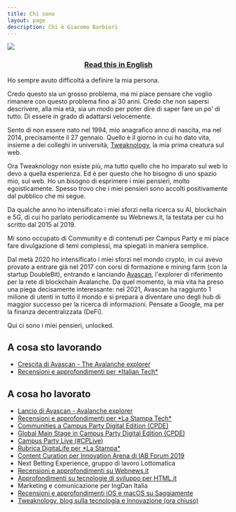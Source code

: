 ```yaml
---
title: Chi sono
layout: page
description: Chi è Giacomo Barbieri
---
```


<img class="image" src="{{base}}/assets/images/Foto-profilo-2020.jpg">

<h3 align="center"><a href="{{base}}/en/about/">Read this in English</a></h3>

<p>Ho sempre avuto difficoltà a definire la mia persona.</p>

<p>Credo questo sia un grosso problema, ma mi piace pensare che voglio rimanere con questo problema fino ai 30 anni. Credo che non sapersi descrivere, alla mia età, sia un modo per poter dire di saper fare un po' di tutto. Di essere in grado di adattarsi velocemente.</p>

<p>Sento di non essere nato nel 1994, mio anagrafico anno di nascita, ma nel 2014, precisamente il 27 gennaio. Quello è il giorno in cui ho dato vita, insieme a dei colleghi in università, <a href="http://tweaknology.org">Tweaknology</a>, la mia prima creatura sul web.</p>

<p>Ora Tweaknology non esiste più, ma tutto quello che ho imparato sul web lo devo a quella esperienza. Ed è per questo che ho bisogno di uno spazio mio, sul web. Ho un bisogno di esprimere i miei pensieri, molto egoisticamente. Spesso trovo che i miei pensieri sono accolti positivamente dal pubblico che mi segue.</p>

<p>Da qualche anno ho intensificato i miei sforzi nella ricerca su AI, blockchain e 5G, di cui ho parlato periodicamente su Webnews.it, la testata per cui ho scritto dal 2015 al 2019.</p> Mi sono occupato di Community e di contenuti per Campus Party e mi piace fare divulgazione di temi complessi, ma spiegati in maniera semplice.

Dal metà 2020 ho intensificato i miei sforzi nel mondo crypto, in cui avevo provato a entrare già nel 2017 con corsi di formazione e mining farm (con la startup DoubleBit), entrando e lanciando [Avascan](https://avascan.info), l'explorer di riferimento per la rete di blockchain Avalanche. Da quel momento, la mia vita ha preso una piega decisamente interessante: nel 2021, Avascan ha raggiunto 1 milione di utenti in tutto il mondo e si prepara a diventare uno degli hub di maggior successo per la ricerca di informazioni. Pensate a Google, ma per la finanza decentralizzata (DeFi).

<p>Qui ci sono i miei pensieri, unlocked.</p>

<h2>A cosa sto lavorando</h2>
<ul>
  <li><a href="https://avascan.info">Crescita di Avascan - The Avalanche explorer</a></li>
  <li><a href="https://italian.tech">Recensioni e approfondimenti per *Italian Tech*</a></li>
</ul>

<h2> A cosa ho lavorato</h2>
<ul>
  <li><a href="https://avascan.info">Lancio di Avascan - Avalanche explorer</a></li>
  <li><a href="https://www.lastampa.it/tecnologia">Recensioni e approfondimenti per *La Stampa Tech*</a></li>
  <li><a href="https://italia-digital.campus-party.org/campusero/?page=page-partners&slugEvent=campus-party-digital-edition-2020-italia">Communities a Campus Party Digital Edition (CPDE)</a></li>
  <li><a href="https://italia-digital.campus-party.org/campusero/?page=page-stream&slugEvent=campus-party-digital-edition-2020-italia">Global Main Stage in Campus Party Digital Edition (CPDE)</a></li>
  <li><a href="https://italia.campus-party.org/cplive/">Campus Party Live (#CPLive)</a></li>
  <li><a href="https://www.lastampa.it/argomenti/digitalife">Rubrica DigitaLife per *La Stampa*</a></li>
  <li><a href="https://www.iab.it/eventi/iab-forum/iab-forum-2019/">Content Curation per Innovation Arena di IAB Forum 2019</a></li>
  <li>Next Betting Experience, gruppo di lavoro Lottomatica</li>
  <li><a href="https://www.webnews.it/author/g-barbieri/">Recensioni e approfondimenti su Webnews.it</a></li>
  <li><a href="https://www.html.it/author/giacomo-barbieri/">Approfondimenti su tecnologie di sviluppo per HTML.it</a></li>
  <li>Marketing e comunicazione per IngDan Italia</li>
  <li><a href="https://www.saggiamente.com/author/giacomo-barbieri/"> Recensioni e approfondimenti iOS e macOS su Saggiamente</a></li>
  <li><a href="https://tweaknology.org">Tweaknology, blog sulla tecnologia e innovazione (ora chiuso)</a></li>
<ul>
